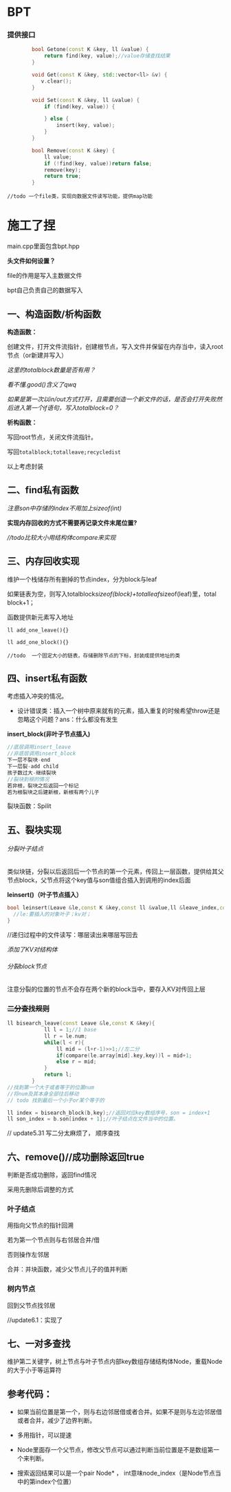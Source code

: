 # BPT

### 提供接口

```c++
        bool Getone(const K &key, ll &value) {
            return find(key, value);//value存储查找结果
        }

        void Get(const K &key, std::vector<ll> &v) {
           v.clear();
        }

        void Set(const K &key, ll &value) {
            if (find(key, value)) {

            } else {
                insert(key, value);
            }
        }

        bool Remove(const K &key) {
            ll value;
            if (!find(key, value))return false;
            remove(key);
            return true;
        }
```

`//todo 一个file类，实现向数据文件读写功能，提供map功能`

# 施工了捏

main.cpp里面包含bpt.hpp 

**头文件如何设置？**

file的作用是写入主数据文件

bpt自己负责自己的数据写入

## 一、构造函数/析构函数

**构造函数：**

创建文件，打开文件流指针，创建根节点，写入文件并保留在内存当中，读入root节点（or新建并写入）

*这里的totalblock数量是否有用？*

*看不懂.good()含义了qwq* 

*如果是第一次以in/out方式打开，且需要创造一个新文件的话，是否会打开失败然后进入第一个if语句，写入totalblock=0？*

**析构函数：**

写回root节点，关闭文件流指针。

写回`totalblock;totalleave;recycledist`

以上考虑封装

## 二、find私有函数

*注意son中存储的index不用加上sizeof(int)*

**实现内存回收的方式不需要再记录文件末尾位置?**

*//todo比较大小用结构体compare来实现*

## 三、内存回收实现

维护一个栈储存所有删掉的节点index，分为block与leaf

如果链表为空，则写入totalblock*sizeof(block)+totalleaf*sizeof(leaf)里，total block+1；

函数提供新元素写入地址

`ll add_one_leave(){}`

`ll add_one_block(){}`

`//todo  一个固定大小的链表，存储删除节点的下标，封装成提供地址的类 `

## 四、insert私有函数

考虑插入冲突的情况。

* 设计错误类：插入一个树中原来就有的元素，插入重复的时候希望throw还是忽略这个问题？ans：什么都没有发生

**insert_block(非叶子节点插入)**

```c++
//底层调用insert_leave
//非底层调用insert_block
下一层不裂块-end
下一层裂-add child
孩子数过大-继续裂块
//裂块到根的情况
若非根，裂块之后返回一个标记
若为根裂块之后建新根，新根有两个儿子
```

裂块函数：Spilit

## 五、裂块实现

###### 分裂叶子结点

类似块链，分裂以后返回后一个节点的第一个元素，传回上一层函数，提供给其父节点block，父节点将这个key值与son值组合插入到调用的index后面

**leinsert()（叶子节点插入）**

```c++
bool leinsert(Leave &le,const K &key,const ll &value,ll &leave_index,const ll &now_index){
  //le:要插入的对象叶子；kv对；
}
```

//递归过程中的文件读写：哪层读出来哪层写回去

*添加了KV对结构体*

###### 分裂block节点

注意分裂的位置的节点不会存在两个新的block当中，要存入KV对传回上层

### ~~二分查找规则~~

```c++
ll bisearch_leave(const Leave &le,const K &key){
            ll l = 1;//1 base
            ll r = le.num;
            while(l < r){
                ll mid = (l+r-1)>>1;//左二分
                if(compare(le.array[mid].key,key))l = mid+1;
                else r = mid;
            }
            return l;
        }
//找到第一个大于或者等于的位置num
//将num及其本身全部往后移动
// todo 找到最后一个小于or某个等于的
```

```c++
ll index = bisearch_block(b,key);//返回对应key数组序号，son = index+1
ll son_index = b.son[index + 1];//叶子结点在文件当中的位置。
```

// update5.31 写二分太麻烦了， 顺序查找

## 六、remove()//成功删除返回true

判断是否成功删除，返回find情况

采用先删除后调整的方式

### 叶子结点

用指向父节点的指针回溯

若为第一个节点则与右邻居合并/借

否则操作左邻居

合并：并块函数，减少父节点儿子的值并判断

### 树内节点

回到父节点找邻居

//update6.1：实现了

## 七、一对多查找

维护第二关键字，树上节点与叶子节点内部key数组存储结构体Node，重载Node的大于小于等运算符

## 参考代码：

* 如果当前位置是第一个，则与右边邻居借或者合并。如果不是则与左边邻居借或者合并，减少了边界判断。

* 多用指针，可以提速

* Node里面存一个父节点，修改父节点可以通过判断当前位置是不是数组第一个来判断。
* 搜索返回结果可以是一个pair Node* ， int意味node_index（是Node节点当中的第index个位置）

